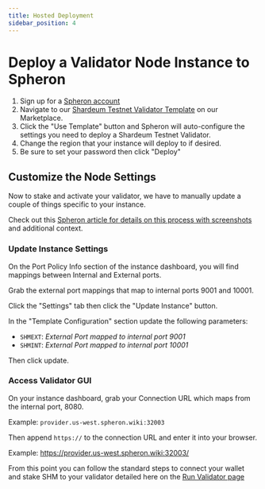 ```yaml
---
title: Hosted Deployment
sidebar_position: 4
---
```


# Deploy a Validator Node Instance to Spheron

1. Sign up for a [Spheron account](https://app.spheron.network/#/signup)
2. Navigate to our [Shardeum Testnet Validator Template](https://app.spheron.network/#/compute/marketplace?template=Shardeum%20Testnet%20Validator) on our Marketplace.
3. Click the "Use Template" button and Spheron will auto-configure the settings you need to deploy a Shardeum Testnet Validator.
4. Change the region that your instance will deploy to if desired.
5. Be sure to set your password then click "Deploy"

## Customize the Node Settings

Now to stake and activate your validator, we have to manually update a couple of things specific to your instance.

Check out this [Spheron article for details on this process with screenshots](https://blog.spheron.network/deploy-and-stake-a-shardeum-validator-on-spheron-in-minutes) and additional context.

### Update Instance Settings

On the Port Policy Info section of the instance dashboard, you will find mappings between Internal and External ports.

Grab the external port mappings that map to internal ports 9001 and 10001.

Click the "Settings" tab then click the "Update Instance" button.

In the "Template Configuration" section update the following parameters:
- `SHMEXT`:  _External Port mapped to internal port 9001_
- `SHMINT`:  _External Port mapped to internal port 10001_

Then click update.

### Access Validator GUI

On your instance dashboard, grab your Connection URL which maps from the internal port, 8080.

Example:  `provider.us-west.spheron.wiki:32003`

Then append `https://` to the connection URL and enter it into your browser.

Example:  https://provider.us-west.spheron.wiki:32003/

From this point you can follow the standard steps to connect your wallet and stake SHM to your validator 
detailed here on the [Run Validator page](https://docs.shardeum.org/node/run/validator#step-5-start-validator)


